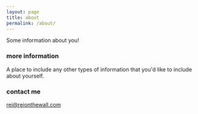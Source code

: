 ```yaml
---
layout: page
title: about
permalink: /about/
---
```


Some information about you!

### more information

A place to include any other types of information that you'd like to include about yourself.

### contact me

[rei@reionthewall.com](mailto:rei@reionthewall.com)
